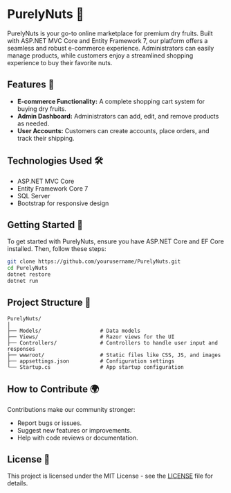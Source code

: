 # PurelyNuts 🥜

PurelyNuts is your go-to online marketplace for premium dry fruits. Built with ASP.NET MVC Core and Entity Framework 7, our platform offers a seamless and robust e-commerce experience. Administrators can easily manage products, while customers enjoy a streamlined shopping experience to buy their favorite nuts.

## Features 🌟

- **E-commerce Functionality:** A complete shopping cart system for buying dry fruits.
- **Admin Dashboard:** Administrators can add, edit, and remove products as needed.
- **User Accounts:** Customers can create accounts, place orders, and track their shipping.

## Technologies Used 🛠️

- ASP.NET MVC Core
- Entity Framework Core 7
- SQL Server
- Bootstrap for responsive design

## Getting Started 🚀

To get started with PurelyNuts, ensure you have ASP.NET Core and EF Core installed. Then, follow these steps:

```bash
git clone https://github.com/yourusername/PurelyNuts.git
cd PurelyNuts
dotnet restore
dotnet run
```

## Project Structure 📂

```
PurelyNuts/
│
├── Models/                   # Data models
├── Views/                    # Razor views for the UI
├── Controllers/              # Controllers to handle user input and responses
├── wwwroot/                  # Static files like CSS, JS, and images
├── appsettings.json          # Configuration settings
└── Startup.cs                # App startup configuration
```

## How to Contribute 🌍

Contributions make our community stronger:

- Report bugs or issues.
- Suggest new features or improvements.
- Help with code reviews or documentation.

## License 📄

This project is licensed under the MIT License - see the [LICENSE](LICENSE) file for details.
